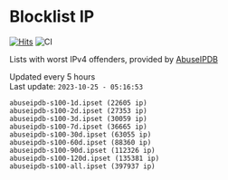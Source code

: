 # Blocklist IP

[![Hits](https://hits.seeyoufarm.com/api/count/incr/badge.svg?url=https%3A%2F%2Fgithub.com%2Fborestad%2Fblocklist-ip%2F&count_bg=%2379C83D&title_bg=%23555555&icon=&icon_color=%23E7E7E7&title=hits&edge_flat=false)](https://hits.seeyoufarm.com)  ![CI](https://img.shields.io/github/workflow/status/borestad/blocklist-ip/CI?style=flat-square)

Lists with worst IPv4 offenders, provided by [AbuseIPDB](https://www.abuseipdb.com/)

<!-- FOOTER-PLACEHOLDER -->
Updated every 5 hours<br>
Last update: `2023-10-25 - 05:16:53`
```
abuseipdb-s100-1d.ipset (22605 ip)
abuseipdb-s100-2d.ipset (27353 ip)
abuseipdb-s100-3d.ipset (30059 ip)
abuseipdb-s100-7d.ipset (36665 ip)
abuseipdb-s100-30d.ipset (63055 ip)
abuseipdb-s100-60d.ipset (88360 ip)
abuseipdb-s100-90d.ipset (112326 ip)
abuseipdb-s100-120d.ipset (135381 ip)
abuseipdb-s100-all.ipset (397937 ip)
```

